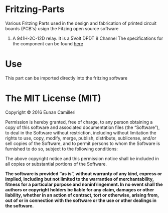 # Fritzing-Parts

Various Fritzing Parts used in the design and fabrication of printed circuit boards (PCB's) usign the Fitzing open source software

1. A 941H-2C-12D relay. It is a 5Volt DPDT 8 Channel
The specifications for the component can be found [here](http://akizukidenshi.com/download/941H-2C-12D.pdf)


# Use
This part can be imported directly into the fritzing software


The MIT License (MIT)
=====================

Copyright © 2016 Eunan Camilleri

Permission is hereby granted, free of charge, to any person
obtaining a copy of this software and associated documentation
files (the “Software”), to deal in the Software without
restriction, including without limitation the rights to use,
copy, modify, merge, publish, distribute, sublicense, and/or sell
copies of the Software, and to permit persons to whom the
Software is furnished to do so, subject to the following
conditions:

The above copyright notice and this permission notice shall be
included in all copies or substantial portions of the Software.

**The software is provided “as is”, without warranty of any kind, express or implied, including but not limited to the warranties of merchantability, fitness for a particular purpose and noninfringement. In no event shall the authors or copyright holders be liable for any claim, damages or other liability, whether in an action of contract, tort or otherwise, arising from, out of or in connection with the software or the use or other dealings in the software.**
